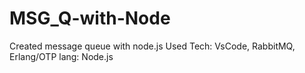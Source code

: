 # MSG_Q-with-Node
  Created message queue with node.js
  Used Tech: VsCode, RabbitMQ, Erlang/OTP
  lang: Node.js

